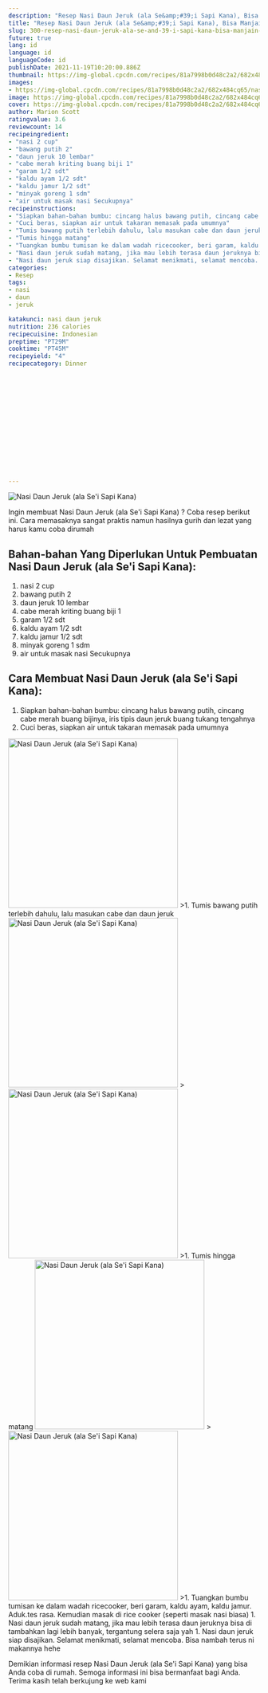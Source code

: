 ```yaml
---
description: "Resep Nasi Daun Jeruk (ala Se&amp;#39;i Sapi Kana), Bisa Manjain Lidah"
title: "Resep Nasi Daun Jeruk (ala Se&amp;#39;i Sapi Kana), Bisa Manjain Lidah"
slug: 300-resep-nasi-daun-jeruk-ala-se-and-39-i-sapi-kana-bisa-manjain-lidah
future: true
lang: id
language: id
languageCode: id
publishDate: 2021-11-19T10:20:00.886Z 
thumbnail: https://img-global.cpcdn.com/recipes/81a7998b0d48c2a2/682x484cq65/nasi-daun-jeruk-ala-sei-sapi-kana-foto-resep-utama.png
images:
- https://img-global.cpcdn.com/recipes/81a7998b0d48c2a2/682x484cq65/nasi-daun-jeruk-ala-sei-sapi-kana-foto-resep-utama.png
image: https://img-global.cpcdn.com/recipes/81a7998b0d48c2a2/682x484cq65/nasi-daun-jeruk-ala-sei-sapi-kana-foto-resep-utama.png
cover: https://img-global.cpcdn.com/recipes/81a7998b0d48c2a2/682x484cq65/nasi-daun-jeruk-ala-sei-sapi-kana-foto-resep-utama.png
author: Marion Scott
ratingvalue: 3.6
reviewcount: 14
recipeingredient:
- "nasi 2 cup"
- "bawang putih 2"
- "daun jeruk 10 lembar"
- "cabe merah kriting buang biji 1"
- "garam 1/2 sdt"
- "kaldu ayam 1/2 sdt"
- "kaldu jamur 1/2 sdt"
- "minyak goreng 1 sdm"
- "air untuk masak nasi Secukupnya"
recipeinstructions:
- "Siapkan bahan-bahan bumbu: cincang halus bawang putih, cincang cabe merah buang bijinya, iris tipis daun jeruk buang tukang tengahnya"
- "Cuci beras, siapkan air untuk takaran memasak pada umumnya"
- "Tumis bawang putih terlebih dahulu, lalu masukan cabe dan daun jeruk"
- "Tumis hingga matang"
- "Tuangkan bumbu tumisan ke dalam wadah ricecooker, beri garam, kaldu ayam, kaldu jamur. Aduk.tes rasa. Kemudian masak di rice cooker (seperti masak nasi biasa)"
- "Nasi daun jeruk sudah matang, jika mau lebih terasa daun jeruknya bisa di tambahkan lagi lebih banyak, tergantung selera saja yah"
- "Nasi daun jeruk siap disajikan. Selamat menikmati, selamat mencoba. Bisa nambah terus ni makannya hehe"
categories:
- Resep
tags:
- nasi
- daun
- jeruk

katakunci: nasi daun jeruk 
nutrition: 236 calories
recipecuisine: Indonesian
preptime: "PT29M"
cooktime: "PT45M"
recipeyield: "4"
recipecategory: Dinner


     
    
    
    
    
    
    
    
    
    
    
      
    
---
```



![Nasi Daun Jeruk (ala Se&#39;i Sapi Kana)](https://img-global.cpcdn.com/recipes/81a7998b0d48c2a2/682x484cq65/nasi-daun-jeruk-ala-sei-sapi-kana-foto-resep-utama.png)

Ingin membuat Nasi Daun Jeruk (ala Se&#39;i Sapi Kana) ? Coba resep berikut ini. Cara memasaknya sangat praktis namun hasilnya gurih dan lezat yang harus kamu coba dirumah

<!--inarticleads1-->

## Bahan-bahan Yang Diperlukan Untuk Pembuatan Nasi Daun Jeruk (ala Se&#39;i Sapi Kana):

1. nasi 2 cup
1. bawang putih 2
1. daun jeruk 10 lembar
1. cabe merah kriting buang biji 1
1. garam 1/2 sdt
1. kaldu ayam 1/2 sdt
1. kaldu jamur 1/2 sdt
1. minyak goreng 1 sdm
1. air untuk masak nasi Secukupnya



<!--inarticleads2-->

## Cara Membuat Nasi Daun Jeruk (ala Se&#39;i Sapi Kana):

1. Siapkan bahan-bahan bumbu: cincang halus bawang putih, cincang cabe merah buang bijinya, iris tipis daun jeruk buang tukang tengahnya
1. Cuci beras, siapkan air untuk takaran memasak pada umumnya
<img class="lazyload" data-src="https://img-global.cpcdn.com/steps/d0cd1f3719cc98a5/160x128cq70/nasi-daun-jeruk-ala-sei-sapi-kana-langkah-memasak-2-foto.png" alt="Nasi Daun Jeruk (ala Se&#39;i Sapi Kana)" width="340" height="340">
>1. Tumis bawang putih terlebih dahulu, lalu masukan cabe dan daun jeruk
<img class="lazyload" data-src="https://img-global.cpcdn.com/steps/9d644bd0b34b1aee/160x128cq70/nasi-daun-jeruk-ala-sei-sapi-kana-langkah-memasak-3-foto.png" alt="Nasi Daun Jeruk (ala Se&#39;i Sapi Kana)" width="340" height="340">
><img class="lazyload" data-src="https://img-global.cpcdn.com/steps/c553b6ec0b0f767e/160x128cq70/nasi-daun-jeruk-ala-sei-sapi-kana-langkah-memasak-3-foto.png" alt="Nasi Daun Jeruk (ala Se&#39;i Sapi Kana)" width="340" height="340">
>1. Tumis hingga matang
<img class="lazyload" data-src="https://img-global.cpcdn.com/steps/29385d3e61fcdd56/160x128cq70/nasi-daun-jeruk-ala-sei-sapi-kana-langkah-memasak-4-foto.png" alt="Nasi Daun Jeruk (ala Se&#39;i Sapi Kana)" width="340" height="340">
><img class="lazyload" data-src="https://img-global.cpcdn.com/steps/e97679246d81a07b/160x128cq70/nasi-daun-jeruk-ala-sei-sapi-kana-langkah-memasak-4-foto.png" alt="Nasi Daun Jeruk (ala Se&#39;i Sapi Kana)" width="340" height="340">
>1. Tuangkan bumbu tumisan ke dalam wadah ricecooker, beri garam, kaldu ayam, kaldu jamur. Aduk.tes rasa. Kemudian masak di rice cooker (seperti masak nasi biasa)
1. Nasi daun jeruk sudah matang, jika mau lebih terasa daun jeruknya bisa di tambahkan lagi lebih banyak, tergantung selera saja yah
1. Nasi daun jeruk siap disajikan. Selamat menikmati, selamat mencoba. Bisa nambah terus ni makannya hehe




Demikian informasi  resep Nasi Daun Jeruk (ala Se&#39;i Sapi Kana)   yang bisa Anda coba di rumah. Semoga informasi ini bisa bermanfaat bagi Anda. Terima kasih telah berkujung ke web kami
